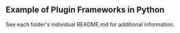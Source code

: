## Example of Plugin Frameworks in Python

See each folder's individual README.md for additional information.